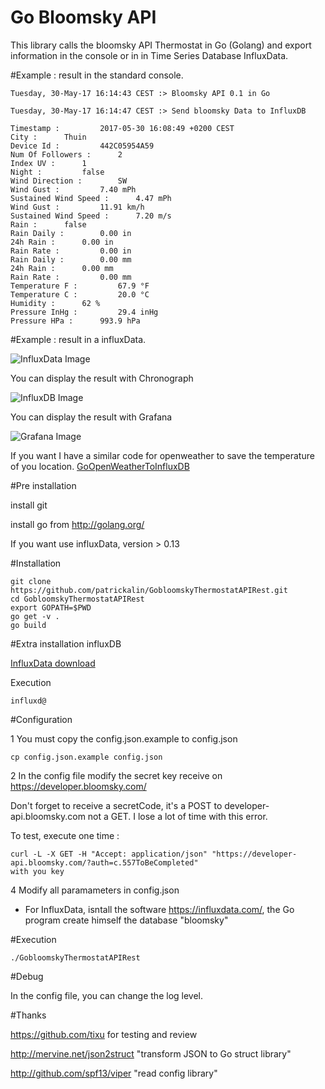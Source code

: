 # Go Bloomsky API

This library calls the bloomsky API Thermostat in Go (Golang) and export information in the console or in in Time Series Database InfluxData.

#Example : result in the standard console.

    Tuesday, 30-May-17 16:14:43 CEST :> Bloomsky API 0.1 in Go
   
    Tuesday, 30-May-17 16:14:47 CEST :> Send bloomsky Data to InfluxDB
    
    Timestamp : 	 	2017-05-30 16:08:49 +0200 CEST
    City : 	 	Thuin
    Device Id : 	 	442C05954A59
    Num Of Followers : 	 	2
    Index UV : 	 	1
    Night : 	 	false
    Wind Direction : 	 	SW
    Wind Gust : 	 	7.40 mPh
    Sustained Wind Speed : 	 	4.47 mPh
    Wind Gust : 	 	11.91 km/h
    Sustained Wind Speed : 	 	7.20 m/s
    Rain : 	 	false
    Rain Daily : 	 	0.00 in
    24h Rain : 	 	0.00 in
    Rain Rate : 	 	0.00 in
    Rain Daily : 	 	0.00 mm
    24h Rain : 	 	0.00 mm
    Rain Rate : 	 	0.00 mm
    Temperature F : 	 	67.9 °F
    Temperature C : 	 	20.0 °C
    Humidity : 	 	62 %
    Pressure InHg : 	 	29.4 inHg
    Pressure HPa : 	 	993.9 hPa

#Example : result in a influxData.

![InfluxData Image ](https://github.com/patrickalin/GobloomskyThermostatAPIRest/blob/master/img/InfluxDB.png)

You can display the result with Chronograph

![InfluxDB Image ](https://github.com/patrickalin/GobloomskyThermostatAPIRest/blob/master/img/Chronograph.png)

You can display the result with Grafana

![Grafana Image ](https://github.com/patrickalin/GobloomskyThermostatAPIRest/blob/master/img/Grafana.png)

If you want I have a similar code for openweather to save the temperature of you location.
[GoOpenWeatherToInfluxDB](https://github.com/patrickalin/GoOpenWeatherToInfluxDB)

#Pre installation

install git

install go from http://golang.org/

If you want use influxData, version > 0.13

#Installation

    git clone https://github.com/patrickalin/GobloomskyThermostatAPIRest.git
    cd GobloomskyThermostatAPIRest
    export GOPATH=$PWD
    go get -v .
    go build

#Extra installation influxDB

[InfluxData download](https://influxdata.com/downloads/#influxdb)

Execution

    influxd@

#Configuration

1 You must copy the config.json.example to config.json

    cp config.json.example config.json

2 In the config file modify the secret key receive on https://developer.bloomsky.com/

Don't forget to receive a secretCode, it's a POST to developer-api.bloomsky.com not a GET. I lose a lot of time with this error.

To test, execute one time :

    curl -L -X GET -H "Accept: application/json" "https://developer-api.bloomsky.com/?auth=c.557ToBeCompleted"
    with you key

4 Modify all paramameters in config.json

- For InfluxData, isntall the software https://influxdata.com/, the Go program create himself the database "bloomsky"

#Execution

    ./GobloomskyThermostatAPIRest

#Debug

In the config file, you can change the log level.

#Thanks

https://github.com/tixu for testing and review

http://mervine.net/json2struct "transform JSON to Go struct library"

http://github.com/spf13/viper "read config library"
